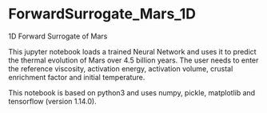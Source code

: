 # ForwardSurrogate_Mars_1D
1D Forward Surrogate of Mars

This jupyter notebook loads a trained Neural Network and uses it to predict the thermal evolution of Mars over 4.5 billion years. The user needs to enter the reference viscosity, activation energy, activation volume, crustal enrichment factor and initial temperature. 

This notebook is based on python3 and uses numpy, pickle, matplotlib and tensorflow (version 1.14.0). 
